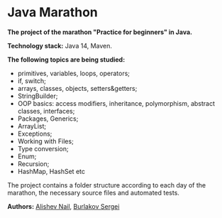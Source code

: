 # Java Marathon
**The project of the marathon "Practice for beginners" in Java.**

**Technology stack:** Java 14, Maven.

**The following topics are being studied:**
* primitives, variables, loops, operators; 
* if, switch; 
* arrays, classes, objects, setters&getters; 
* StringBuilder; 
* OOP basics: access modifiers, inheritance, polymorphism, abstract classes, interfaces; 
* Packages, Generics;
* ArrayList; 
* Exceptions; 
* Working with Files; 
* Type conversion; 
* Enum; 
* Recursion; 
* HashMap, HashSet etc

The project contains a folder structure according to each day of the marathon, the necessary source files and automated tests.

**Authors:** [Alishev Nail](https://www.youtube.com/c/alishevN), [Burlakov Sergei](https://t.me/sergetonte)
